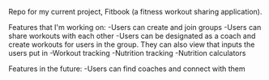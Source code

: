 Repo for my current project, Fitbook (a fitness workout sharing application).

Features that I'm working on:
 -Users can create and join groups
 -Users can share workouts with each other
 -Users can be designated as a coach and create workouts for users in the group. They can also view that inputs the users put in
 -Workout tracking
 -Nutrition tracking
 -Nutrition calculators
 
 
 Features in the future:
 -Users can find coaches and connect with them
